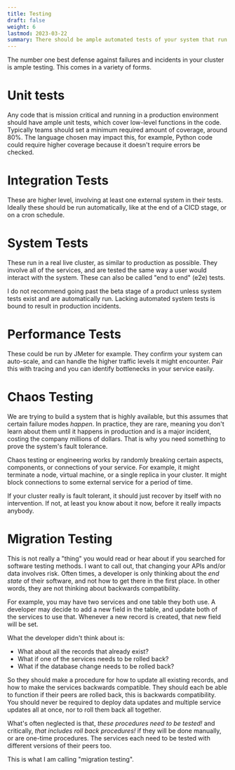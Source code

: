 ```yaml
---
title: Testing
draft: false
weight: 6
lastmod: 2023-03-22
summary: There should be ample automated tests of your system that run routinely.
---
```


The number one best defense against failures and incidents in your cluster is ample
testing.  This comes in a variety of forms.

# Unit tests

Any code that is mission critical and running in a production environment should have
ample unit tests, which cover low-level functions in the code.  Typically teams should
set a minimum required amount of coverage, around 80%.  The language chosen may 
impact this, for example, Python code could require higher coverage because it 
doesn't require errors be checked.

# Integration Tests

These are higher level, involving at least one external system in their tests.  Ideally
these should be run automatically, like at the end of a CICD stage, or on a cron 
schedule.

# System Tests

These run in a real live cluster, as similar to production as possible.  They involve all
of the services, and are tested the same way a user would interact with the system.
These can also be called "end to end" (e2e) tests.

I do not recommend going past the beta stage of a product unless system tests exist and
are automatically run.  Lacking automated system tests is bound to result in production incidents.

# Performance Tests

These could be run by JMeter for example.  They confirm your system can auto-scale, and can
handle the higher traffic levels it might encounter.  Pair this with tracing and you can
identify bottlenecks in your service easily.

# Chaos Testing

We are trying to build a system that is highly available, but this assumes that
certain failure modes *happen*.  In practice, they are rare, meaning you don't
learn about them until it happens in production and is a major incident, costing 
the company millions of dollars.  That is why you need something to prove the 
system's fault tolerance.

Chaos testing or engineering works by randomly breaking certain aspects,
components, or connections of your service.  For example, it might terminate a node, virtual 
machine, or a single replica in your cluster.  It might block connections to some
external service for a period of time.

If your cluster really is fault tolerant, it should just recover by itself with no intervention.  If 
not, at least you know about it now, before it really impacts anybody.

# Migration Testing

This is not really a "thing" you would read or hear about if you searched for software
testing methods.  I want to call out, that changing your APIs and/or data involves 
risk.  Often times, a developer is only thinking about the *end state* of their
software, and not how to get there in the first place.  In other words, they are 
not thinking about backwards compatibility.

For example, you may have two services and one table they both use.  A developer
may decide to add a new field in the table, and update both of the services to use 
that.  Whenever a new record is created, that new field will be set.

What the developer didn't think about is:
* What about all the records that already exist?
* What if one of the services needs to be rolled back?
* What if the database change needs to be rolled back?

So they should make a procedure for how to update all existing records, and how to 
make the services backwards compatible.  They should each be able to function 
if their peers are rolled back, this is backwards compatibility.  You should
never be required to deploy data updates and multiple service updates all at once,
nor to roll them back all together.

What's often neglected is that, *these procedures need to be tested!*  and 
critically, *that includes roll back procedures!* if they will be done manually, or are
one-time procedures.  The services each need to be tested with different 
versions of their peers too.

This is what I am calling "migration testing".